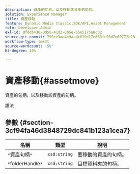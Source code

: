 ```yaml
---
description: 資產的句柄，以及移動該資產的句柄。
solution: Experience Manager
title: 資產移動
feature: Dynamic Media Classic,SDK/API,Asset Management
role: Developer,Admin
exl-id: dfddb436-0d58-41d2-8b5e-556517ba0c32
source-git-commit: 790ce3aa4e9aadc019d17e663fc93d7c69772b23
workflow-type: tm+mt
source-wordcount: '50'
ht-degree: 10%

---
```


# 資產移動{#assetmove}

資產的句柄，以及移動該資產的句柄。

語法

## 參數 {#section-3cf94fa46d3848729dc841b123a1cea7}

| 名稱 | 類型 | 說明 |
|---|---|---|
| `*`資產句柄`*` | `xsd:string` | 要移動的資產的句柄。 |
| `*`folderHandle`*` | `xsd:string` | 目標資料夾的句柄。 |
